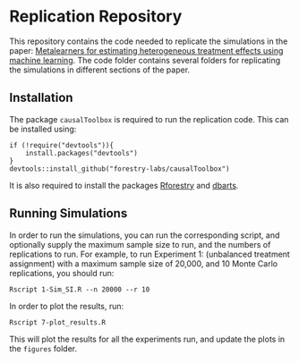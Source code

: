 # Replication Repository

This repository contains the code needed to replicate the simulations in the paper: 
[Metalearners for estimating heterogeneous treatment effects using machine learning](https://www.pnas.org/content/116/10/4156).
The code folder contains several folders for replicating the simulations in 
different sections of the paper.

## Installation         

The package `causalToolbox` is required to run the replication code.
This can be installed using:

```
if (!require("devtools")){
    install.packages("devtools")
}
devtools::install_github("forestry-labs/causalToolbox")
```

It is also required to install the packages 
[Rforestry](https://CRAN.R-project.org/package=Rforestry) and 
[dbarts](https://CRAN.R-project.org/package=dbarts).


## Running Simulations

In order to run the simulations, you can run the corresponding script, and optionally 
supply the maximum sample size to run, and the numbers of replications to run.
For example, to run Experiment 1: (unbalanced treatment assignment) with a 
maximum sample size of 20,000, and 10 Monte Carlo replications, you should run:

```
Rscript 1-Sim_SI.R --n 20000 --r 10
```

In order to plot the results, run:

```
Rscript 7-plot_results.R
```
This will plot the results for all the experiments run, and update the plots in the 
`figures` folder.

